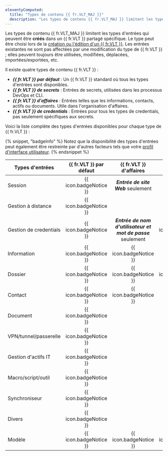 ```yaml
---
eleventyComputed:
  title: "Types de contenu {{ fr.VLT_MAJ }}"
  description: "Les types de contenu {{ fr.VLT_MAJ }} limitent les types d'entrées qui peuvent être créés dans un {{ fr.VLT }} partagé spécifique."
---
```

Les types de contenu {{ fr.VLT_MAJ }} limitent les types d'entrées qui peuvent être **créés** dans un {{ fr.VLT }} partagé spécifique. Le type peut être choisi lors de la [création ou l'édition d'un {{ fr.VLT }}](/rdm/commands/administration/management/vaults-overview/). Les entrées existantes ne sont pas affectées par une modification du type de {{ fr.VLT }} ; elles peuvent toujours être utilisées, modifiées, déplacées, importées/exportées, etc.

Il existe quatre types de contenu {{ fr.VLT }} :
* ***{{ fr.VLT }} par défaut*** : Un {{ fr.VLT }} standard où tous les types d'entrées sont disponibles.
* ***{{ fr.VLT }} de secrets*** : Entrées de secrets, utilisées dans les processus DevOps et CLI.
* ***{{ fr.VLT }} d'affaires*** : Entrées telles que les informations, contacts, actifs ou documents. Utile dans l'organisation d'affaires.
* ***{{ fr.VLT }} de credentials*** : Entrées pour tous les types de credentials, pas seulement spécifiques aux secrets.

Voici la liste complète des types d'entrées disponibles pour chaque type de {{ fr.VLT }} :

{% snippet, "badgeInfo" %}
Notez que la disponibilité des types d'entrées peut également être restreinte par d'autres facteurs tels que votre [profil d'interface utilisateur](/rdm/user-interface/customization/usage-profiles).
{% endsnippet %}

| Types d'entrées       | {{ fr.VLT }} par défaut | {{ fr.VLT }} d'affaires                | {{ fr.VLT }} de credentials | {{ fr.VLT }} de secrets |
|-----------------------|:-----------------------:|:--------------------------------------:|:--------------------------:|:-----------------------:|
| Session               | {{ icon.badgeNotice }}  | ***Entrée de site Web*** seulement     |                            |                         |
| Gestion à distance    | {{ icon.badgeNotice }}  |                                        |                            |                         |
| Gestion de credentials| {{ icon.badgeNotice }}  | ***Entrée de nom d'utilisateur et mot de passe*** seulement | {{ icon.badgeNotice }}   | ***Entrée de secret*** seulement |
| Information           | {{ icon.badgeNotice }}  | {{ icon.badgeNotice }}                 |                            |                         |
| Dossier               | {{ icon.badgeNotice }}  | {{ icon.badgeNotice }}                 | {{ icon.badgeNotice }}     | {{ icon.badgeNotice }}  |
| Contact               | {{ icon.badgeNotice }}  | {{ icon.badgeNotice }}                 |                            |                         |
| Document              | {{ icon.badgeNotice }}  |                                        |                            |                         |
| VPN/tunnel/passerelle | {{ icon.badgeNotice }}  |                                        |                            |                         |
| Gestion d'actifs IT   | {{ icon.badgeNotice }}  |                                        |                            |                         |
| Macro/script/outil    | {{ icon.badgeNotice }}  |                                        |                            |                         |
| Synchroniseur         | {{ icon.badgeNotice }}  |                                        |                            |                         |
| Divers                | {{ icon.badgeNotice }}  |                                        |                            |                         |
| Modèle                | {{ icon.badgeNotice }}  | {{ icon.badgeNotice }}                 | {{ icon.badgeNotice }}     | {{ icon.badgeNotice }}  |